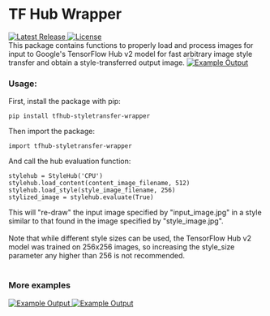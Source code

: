 # TF Hub Wrapper
<a href="https://github.com/alex-parisi/tfhub-styletransfer-wrapper/releases/tag/v1.1.0">
  <img alt="Latest Release" src="https://img.shields.io/github/v/release/alex-parisi/tfhub-styletransfer-wrapper">
</a>
<a href=#>
  <img alt="License" src="https://img.shields.io/github/license/alex-parisi/tfhub-styletransfer-wrapper">
</a>
<br>
This package contains functions to properly load and process images for input to Google's TensorFlow
Hub v2 model for fast arbitrary image style transfer and obtain a style-transferred output image.

<a href=#>
  <img alt="Example Output" src="https://drive.google.com/uc?id=1QhZpl_Uw6qvejbI4ALRz8ZLALR_vAvG2">
</a>

### Usage:
First, install the package with pip:
```
pip install tfhub-styletransfer-wrapper
```
Then import the package:
```
import tfhub-styletransfer-wrapper
```
And call the hub evaluation function:
```
stylehub = StyleHub('CPU')
stylehub.load_content(content_image_filename, 512)
stylehub.load_style(style_image_filename, 256)
stylized_image = stylehub.evaluate(True)
```
This will "re-draw" the input image specified by "input_image.jpg" in a style similar to that found in the image 
specified by "style_image.jpg".<br><br>Note that while different style sizes can be used, the TensorFlow Hub v2 model
was trained on 256x256 images, so increasing the style_size parameter any higher than 256 is not recommended.
<br><br>

### More examples
<a href=#>
  <img alt="Example Output" src="https://drive.google.com/uc?id=1_QpNmSEA49sN3H3mz9ypTpS9-HMXhLSP">
</a>
<a href=#>
  <img alt="Example Output" src="https://drive.google.com/uc?id=1XaOF502G5z1HEEGiQturTBFkZLPvBJLk">
</a>
